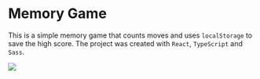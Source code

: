 # Memory Game



This is a simple memory game that counts moves and uses `localStorage` to save the high score. The project was created with `React`, `TypeScript` and `Sass`.

![](demo.gif)
